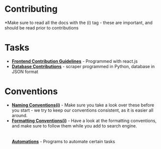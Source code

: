# Contributing
\*Make sure to read all the docs with the (i) tag - these are important, and should be read prior to contributions
# Tasks
- [**Frontend Contribution Guidelines**][frontend] - Programmed with react.js<br>
- [**Database Contributions**][db] - scraper programmed in Python, database in JSON format<br>
# Conventions
- [**Naming Conventions(i)**][nameconventions] - Make sure you take a look over these before you start - we try to keep our conventions consistent, as it is easier all around.<br>
- [**Formatting Conventions(i)**](formatting-conventions) - Have a look at the formatting conventions, and make sure to follow them while you add to search engine.
<br><br><br>
**[Automations]** - Programs to automate certain tasks

[frontend]: frontend-contributions.md
[db]: database-contributions.md
[nameconventions]: naming-conventions.md
[Automations]: automations.md
